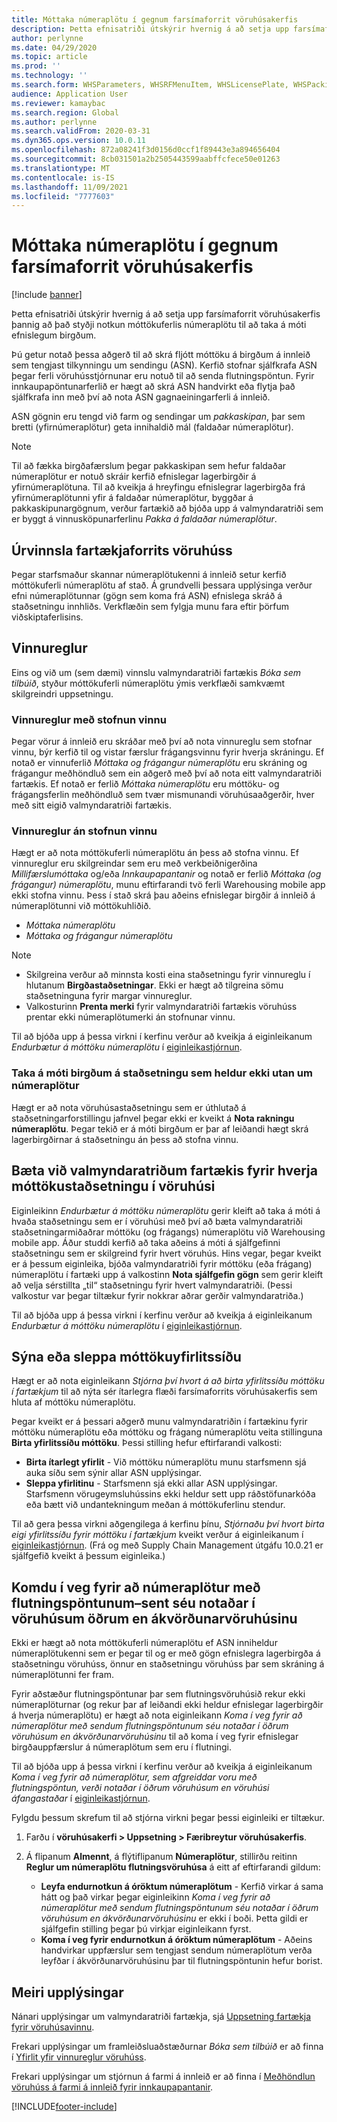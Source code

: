 ```yaml
---
title: Móttaka númeraplötu í gegnum farsímaforrit vöruhúsakerfis
description: Þetta efnisatriði útskýrir hvernig á að setja upp farsímaforrit vöruhúsakerfis til að styðja notkun móttökuferlis númeraplötu til að taka á móti efnislegum birgðum.
author: perlynne
ms.date: 04/29/2020
ms.topic: article
ms.prod: ''
ms.technology: ''
ms.search.form: WHSParameters, WHSRFMenuItem, WHSLicensePlate, WHSPackingStructure
audience: Application User
ms.reviewer: kamaybac
ms.search.region: Global
ms.author: perlynne
ms.search.validFrom: 2020-03-31
ms.dyn365.ops.version: 10.0.11
ms.openlocfilehash: 872a08241f3d0156d0ccf1f89443e3a894656404
ms.sourcegitcommit: 8cb031501a2b2505443599aabffcfece50e01263
ms.translationtype: MT
ms.contentlocale: is-IS
ms.lasthandoff: 11/09/2021
ms.locfileid: "7777603"
---
```

# <a name="license-plate-receiving-via-the-warehouse-management-mobile-app"></a>Móttaka númeraplötu í gegnum farsímaforrit vöruhúsakerfis

[!include [banner](../includes/banner.md)]

Þetta efnisatriði útskýrir hvernig á að setja upp farsímaforrit vöruhúsakerfis þannig að það styðji notkun móttökuferlis númeraplötu til að taka á móti efnislegum birgðum.

Þú getur notað þessa aðgerð til að skrá fljótt móttöku á birgðum á innleið sem tengjast tilkynningu um sendingu (ASN). Kerfið stofnar sjálfkrafa ASN þegar ferli vöruhússtjórnunar eru notuð til að senda flutningspöntun. Fyrir innkaupapöntunarferlið er hægt að skrá ASN handvirkt eða flytja það sjálfkrafa inn með því að nota ASN gagnaeiningarferli á innleið.

ASN gögnin eru tengd við farm og sendingar um *pakkaskipan*, þar sem bretti (yfirnúmeraplötur) geta innihaldið mál (faldaðar númeraplötur).

> [!NOTE]
> Til að fækka birgðafærslum þegar pakkaskipan sem hefur faldaðar númeraplötur er notuð skráir kerfið efnislegar lagerbirgðir á yfirnúmeraplötuna. Til að kveikja á hreyfingu efnislegrar lagerbirgða frá yfirnúmeraplötunni yfir á faldaðar númeraplötur, byggðar á pakkaskipunargögnum, verður fartækið að bjóða upp á valmyndaratriði sem er byggt á vinnusköpunarferlinu *Pakka á faldaðar númeraplötur*.

## <a name="warehousing-mobile-device-app-processing"></a>Úrvinnsla fartækjaforrits vöruhúss

Þegar starfsmaður skannar númeraplötukenni á innleið setur kerfið móttökuferli númeraplötu af stað. Á grundvelli þessara upplýsinga verður efni númeraplötunnar (gögn sem koma frá ASN) efnislega skráð á staðsetningu innhliðs. Verkflæðin sem fylgja munu fara eftir þörfum viðskiptaferlisins.

## <a name="work-policies"></a>Vinnureglur

Eins og við um (sem dæmi) vinnslu valmyndaratriði fartækis *Bóka sem tilbúið*, styður móttökuferli númeraplötu ýmis verkflæði samkvæmt skilgreindri uppsetningu.

### <a name="work-policies-with-work-creation"></a>Vinnureglur með stofnun vinnu

Þegar vörur á innleið eru skráðar með því að nota vinnureglu sem stofnar vinnu, býr kerfið til og vistar færslur frágangsvinnu fyrir hverja skráningu. Ef notað er vinnuferlið *Móttaka og frágangur númeraplötu* eru skráning og frágangur meðhöndluð sem ein aðgerð með því að nota eitt valmyndaratriði fartækis. Ef notað er ferlið *Móttaka númeraplötu* eru móttöku- og frágangsferlin meðhöndluð sem tvær mismunandi vöruhúsaaðgerðir, hver með sitt eigið valmyndaratriði fartækis.

### <a name="work-policies-without-work-creation"></a>Vinnureglur án stofnun vinnu

Hægt er að nota móttökuferli númeraplötu án þess að stofna vinnu. Ef vinnureglur eru skilgreindar sem eru með verkbeiðnigerðina *Millifærslumóttaka* og/eða *Innkaupapantanir* og notað er ferlið *Móttaka (og frágangur) númeraplötu*, munu eftirfarandi tvö ferli Warehousing mobile app ekki stofna vinnu. Þess í stað skrá þau aðeins efnislegar birgðir á innleið á númeraplötunni við móttökuhliðið.

- *Móttaka númeraplötu*
- *Móttaka og frágangur númeraplötu*

> [!NOTE]
> - Skilgreina verður að minnsta kosti eina staðsetningu fyrir vinnureglu í hlutanum **Birgðastaðsetningar**. Ekki er hægt að tilgreina sömu staðsetninguna fyrir margar vinnureglur.
> - Valkosturinn **Prenta merki** fyrir valmyndaratriði fartækis vöruhúss prentar ekki númeraplötumerki án stofnunar vinnu.

Til að bjóða upp á þessa virkni í kerfinu verður að kveikja á eiginleikanum *Endurbætur á móttöku númeraplötu* í [eiginleikastjórnun](../../fin-ops-core/fin-ops/get-started/feature-management/feature-management-overview.md).

### <a name="receive-inventory-on-a-location-that-doesnt-track-license-plates"></a>Taka á móti birgðum á staðsetningu sem heldur ekki utan um númeraplötur

Hægt er að nota vöruhúsastaðsetningu sem er úthlutað á staðsetningarforstillingu jafnvel þegar ekki er kveikt á **Nota rakningu númeraplötu**. Þegar tekið er á móti birgðum er þar af leiðandi hægt skrá lagerbirgðirnar á staðsetningu án þess að stofna vinnu.

## <a name="add-mobile-device-menu-items-for-each-receiving-location-in-a-warehouse"></a>Bæta við valmyndaratriðum fartækis fyrir hverja móttökustaðsetningu í vöruhúsi

Eiginleikinn *Endurbætur á móttöku númeraplötu* gerir kleift að taka á móti á hvaða staðsetningu sem er í vöruhúsi með því að bæta valmyndaratriði staðsetningarmiðaðrar móttöku (og frágangs) númeraplötu við Warehousing mobile app. Áður studdi kerfið að taka aðeins á móti á sjálfgefinni staðsetningu sem er skilgreind fyrir hvert vöruhús. Hins vegar, þegar kveikt er á þessum eiginleika, bjóða valmyndaratriði fyrir móttöku (eða frágang) númeraplötu í fartæki upp á valkostinn **Nota sjálfgefin gögn** sem gerir kleift að velja sérstillta „til“ staðsetningu fyrir hvert valmyndaratriði. (Þessi valkostur var þegar tiltækur fyrir nokkrar aðrar gerðir valmyndaratriða.)

Til að bjóða upp á þessa virkni í kerfinu verður að kveikja á eiginleikanum *Endurbætur á móttöku númeraplötu* í [eiginleikastjórnun](../../fin-ops-core/fin-ops/get-started/feature-management/feature-management-overview.md).

## <a name="show-or-skip-the-receiving-summary-page"></a>Sýna eða sleppa móttökuyfirlitssíðu

Hægt er að nota eiginleikann *Stjórna því hvort á að birta yfirlitssíðu móttöku í fartækjum* til að nýta sér ítarlegra flæði farsímaforrits vöruhúsakerfis sem hluta af móttöku númeraplötu.

Þegar kveikt er á þessari aðgerð munu valmyndaratriðin í fartækinu fyrir móttöku númeraplötu eða móttöku og frágang númeraplötu veita stillinguna **Birta yfirlitssíðu móttöku**. Þessi stilling hefur eftirfarandi valkosti:

- **Birta ítarlegt yfirlit** - Við móttöku númeraplötu munu starfsmenn sjá auka síðu sem sýnir allar ASN upplýsingar.
- **Sleppa yfirlitinu** - Starfsmenn sjá ekki allar ASN upplýsingar. Starfsmenn vörugeymsluhússins ekki heldur sett upp ráðstöfunarkóða eða bætt við undantekningum meðan á móttökuferlinu stendur.

Til að gera þessa virkni aðgengilega á kerfinu þínu, *Stjórnaðu því hvort birta eigi yfirlitssíðu fyrir móttöku í fartækjum* kveikt verður á eiginleikanum í [eiginleikastjórnun](../../fin-ops-core/fin-ops/get-started/feature-management/feature-management-overview.md). (Frá og með Supply Chain Management útgáfu 10.0.21 er sjálfgefið kveikt á þessum eiginleika.)

## <a name="prevent-transfer-ordershipped-license-plates-from-being-used-at-warehouses-other-than-the-destination-warehouse"></a>Komdu í veg fyrir að númeraplötur með flutningspöntunum–sent séu notaðar í vöruhúsum öðrum en ákvörðunarvöruhúsinu

Ekki er hægt að nota móttökuferli númeraplötu ef ASN inniheldur númeraplötukenni sem er þegar til og er með gögn efnislegra lagerbirgða á staðsetningu vöruhúss, önnur en staðsetningu vöruhúss þar sem skráning á númeraplötunni fer fram.

Fyrir aðstæður flutningspöntunar þar sem flutningsvöruhúsið rekur ekki númeraplöturnar (og rekur þar af leiðandi ekki heldur efnislegar lagerbirgðir á hverja númeraplötu) er hægt að nota eiginleikann *Koma í veg fyrir að númeraplötur með sendum flutningspöntunum séu notaðar í öðrum vöruhúsum en ákvörðunarvöruhúsinu* til að koma í veg fyrir efnislegar birgðauppfærslur á númeraplötum sem eru í flutningi.

Til að bjóða upp á þessa virkni í kerfinu verður að kveikja á eiginleikanum *Koma í veg fyrir að númeraplötur, sem afgreiddar voru með flutningspöntun, verði notaðar í öðrum vöruhúsum en vöruhúsi áfangastaðar* í [eiginleikastjórnun](../../fin-ops-core/fin-ops/get-started/feature-management/feature-management-overview.md).

Fylgdu þessum skrefum til að stjórna virkni þegar þessi eiginleiki er tiltækur.

1. Farðu í **vöruhúsakerfi \> Uppsetning \> Færibreytur vöruhúsakerfis**.
1. Á flipanum **Almennt**, á flýtiflipanum **Númeraplötur**, stillirðu reitinn **Reglur um númeraplötu flutningsvöruhúsa** á eitt af eftirfarandi gildum:

    - **Leyfa endurnotkun á óröktum númeraplötum** - Kerfið virkar á sama hátt og það virkar þegar eiginleikinn *Koma í veg fyrir að númeraplötur með sendum flutningspöntunum séu notaðar í öðrum vöruhúsum en ákvörðunarvöruhúsinu* er ekki í boði. Þetta gildi er sjálfgefin stilling þegar þú virkjar eiginleikann fyrst.
    - **Koma í veg fyrir endurnotkun á óröktum númeraplötum** - Aðeins handvirkar uppfærslur sem tengjast sendum númeraplötum verða leyfðar í ákvörðunarvöruhúsinu þar til flutningspöntunin hefur borist.

## <a name="more-information"></a>Meiri upplýsingar

Nánari upplýsingar um valmyndaratriði fartækja, sjá [Uppsetning fartækja fyrir vöruhúsavinnu](configure-mobile-devices-warehouse.md).

Frekari upplýsingar um framleiðsluaðstæðurnar *Bóka sem tilbúið* er að finna í [Yfirlit yfir vinnureglur vöruhúss](warehouse-work-policies.md).

Frekari upplýsingar um stjórnun á farmi á innleið er að finna í [Meðhöndlun vöruhúss á farmi á innleið fyrir innkaupapantanir](inbound-load-handling.md).


[!INCLUDE[footer-include](../../includes/footer-banner.md)]